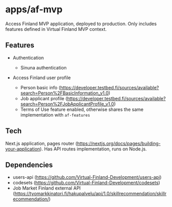 # apps/af-mvp

Access Finland MVP application, deployed to production. Only includes features defined in Virtual Finland MVP context.

## Features

- Authentication

  - Sinuna authentication

- Access Finland user profile
  - Person basic info (https://developer.testbed.fi/sources/available?search=Person%2FBasicInformation_v1.0)
  - Job applicant profile (https://developer.testbed.fi/sources/available?search=Person%2FJobApplicantProfile_v1.0)
  - Terms of Use feature enabled, otherwise shares the same implementation with `af-features`

## Tech

Next.js application, pages router (https://nextjs.org/docs/pages/building-your-application). Has API routes implementation, runs on Node.js.

## Dependencies

- users-api (https://github.com/Virtual-Finland-Development/users-api)
- codesets (https://github.com/Virtual-Finland-Development/codesets)
- Job Market Finland external API (https://tyomarkkinatori.fi/hakupalvelu/api/1.0/skillrecommendation/skillrecommendation/)
